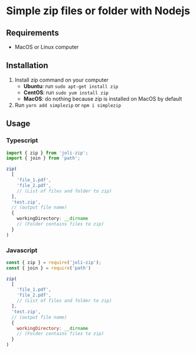# Simple zip files or folder with Nodejs

## Requirements
- MacOS or Linux computer

## Installation
1. Install zip command on your computer
    - **Ubuntu**: run `sudo apt-get install zip`
    - **CentOS**: run `sudo yum install zip`
    - **MacOS**: do nothing because zip is installed on MacOS by default
2. Run `yarn add simplezip` or `npm i simplezip`

## Usage
### Typescript 
```typescript
import { zip } from 'joli-zip';
import { join } from 'path';

zip(
  [
    'file_1.pdf',
    'file_2.pdf',
    // (List of files and folder to zip)
  ],
  'test.zip',
  // (output file name)
  {
    workingDirectory: __dirname
    // (Folder contains files to zip)
  }
)

```

### Javascript
```javascript
const { zip } = require('joli-zip');
const { join } = require('path')

zip(
  [
    'file_1.pdf',
    'file_2.pdf',
    // (List of files and folder to zip)
  ],
  'test.zip',
  // (output file name)
  {
    workingDirectory: __dirname
    // (Folder contains files to zip)
  }
)

```
